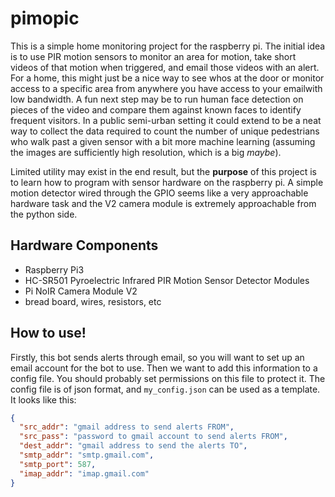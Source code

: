# pimopic
This is a simple home monitoring project for the raspberry pi. The initial idea is to use PIR motion sensors to monitor
an area for motion, take short videos of that motion when triggered, and email those videos with an alert. For a home, this
might just be a nice way to see whos at the door or monitor access to a specific area from anywhere you have access to 
your emailwith low bandwidth. A fun next step may be to run human face detection on pieces of the video and 
compare them against known faces to identify frequent visitors.
In a public semi-urban setting it could extend to be a neat way to collect the data required to 
count the number of unique pedestrians who walk past a given sensor with a bit more machine learning 
(assuming the images are sufficiently high resolution, which is a big *maybe*).

Limited utility may exist in the end result, but the **purpose** of this project is to learn
how to program with sensor hardware on the raspberry pi. A simple motion detector wired through the GPIO seems like a very 
approachable hardware task and the V2 camera module is extremely approachable from the python side.

## Hardware Components
* Raspberry Pi3 
* HC-SR501 Pyroelectric Infrared PIR Motion Sensor Detector Modules
* Pi NoIR Camera Module V2
* bread board, wires, resistors, etc

## How to use!
Firstly, this bot sends alerts through email, so you will want to set up an email account for the bot to use.
Then we want to add this information to a config file. You should probably set permissions on this file to protect it.
The config file is of json format, and `my_config.json` can be used as a template. It looks like this:

```json
{
  "src_addr": "gmail address to send alerts FROM",
  "src_pass": "password to gmail account to send alerts FROM",
  "dest_addr": "gmail address to send the alerts TO",
  "smtp_addr": "smtp.gmail.com",
  "smtp_port": 587,
  "imap_addr": "imap.gmail.com"
}
```


